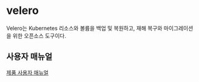 # velero
Velero는 Kubernetes 리소스와 볼륨을 백업 및 복원하고, 재해 복구와 마이그레이션을 위한 오픈소스 도구이다.

## 사용자 매뉴얼
[제품 사용자 매뉴얼](https://osci.atlassian.net/wiki/spaces/PKV/overview)


